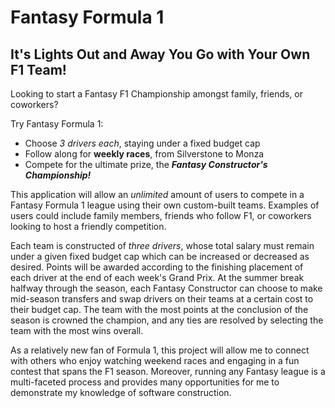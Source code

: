 # Fantasy Formula 1

## It's Lights Out and Away You Go with Your Own F1 Team!  

Looking to start a Fantasy F1 Championship amongst family, friends, or coworkers? 

Try Fantasy Formula 1:

- Choose *3 drivers each*, staying under a fixed budget cap
- Follow along for **weekly races**, from Silverstone to Monza
- Compete for the ultimate prize, the ***Fantasy Constructor's Championship!***

This application will allow an *unlimited* amount of users to compete in a Fantasy Formula 1 league 
using their own custom-built teams. Examples of users could include family members, friends who follow
F1, or coworkers looking to host a friendly competition. 

Each team is constructed of *three drivers*, whose total salary must remain under a given fixed budget cap 
which can be increased or decreased as desired. Points will be awarded according to the finishing placement 
of each driver at the end of each week's Grand Prix. At the summer break halfway through the season, each 
Fantasy Constructor can choose to make mid-season transfers and swap drivers on their teams at a certain cost 
to their budget cap. The team with the most points at the conclusion of the season is crowned the champion, 
and any ties are resolved by selecting the team with the most wins overall.

As a relatively new fan of Formula 1, this project will allow me to connect with others who enjoy watching
weekend races and engaging in a fun contest that spans the F1 season. Moreover, running any Fantasy league is 
a multi-faceted process and provides many opportunities for me to demonstrate my knowledge of software construction. 

